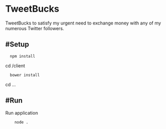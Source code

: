 # TweetBucks
TweetBucks to satisfy my urgent need to
exchange money with any of my numerous Twitter followers. 

#Setup
----

```
  npm install
```

cd  /client

```
  bower install
```

cd ...


#Run 
---

Run application 

```
    node .
```

